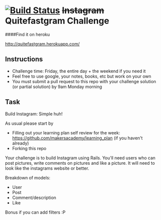 [![Build Status](https://travis-ci.org/joejknowles/instagram-challenge.svg?branch=master)](https://travis-ci.org/joejknowles/instagram-challenge)
~~Instagram~~ Quitefastgram Challenge
===================
####Find it on heroku

http://quitefastgram.herokuapp.com/



Instructions
-------
* Challenge time: Friday, the entire day + the weekend if you need it
* Feel free to use google, your notes, books, etc but work on your own
* You must submit a pull request to this repo with your challenge solution (or partial solution) by 9am Monday morning

Task
-----

Build Instagram: Simple huh!

As usual please start by

* Filling out your learning plan self review for the week: https://github.com/makersacademy/learning_plan (if you haven't already)
* Forking this repo

Your challenge is to build Instagram using Rails. You'll need users who can post pictures, write comments on pictures and like a picture. It will need to look like the instagrams website or better.

Breakdown of models:
- User
- Post
- Comment/description
- Like

Bonus if you can add filters :P
